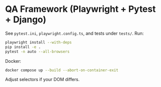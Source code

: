 # QA Framework (Playwright + Pytest + Django)

See `pytest.ini`, `playwright.config.ts`, and tests under `tests/`.
Run:
```bash
playwright install --with-deps
pip install -e .
pytest -n auto --all-browsers
```
Docker:
```bash
docker compose up --build --abort-on-container-exit
```
Adjust selectors if your DOM differs.
